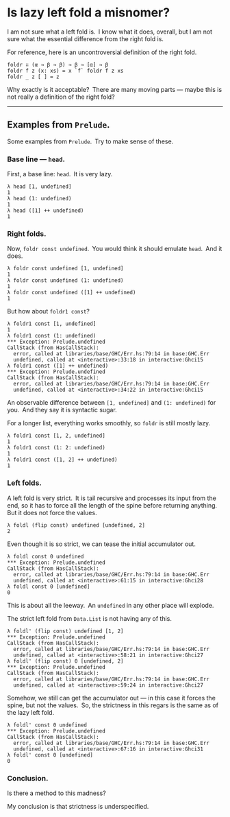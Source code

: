 # Is lazy left fold a misnomer?

I am not sure what a left fold is. I know what it does, overall, but I am not sure what the essential difference from the right fold is.

For reference, here is an uncontroversial definition of the right fold.

    foldr ∷ (α → β → β) → β → [α] → β
    foldr f z (x: xs) = x `f` foldr f z xs
    foldr _ z [ ] = z

Why exactly is it acceptable? There are many moving parts — maybe this is not really a definition of the right fold?

* * *

## Examples from `Prelude`.

Some examples from `Prelude`. Try to make sense of these.

### Base line — `head`.

First, a base line: `head`. It is very lazy.

    λ head [1, undefined]
    1
    λ head (1: undefined)
    1
    λ head ([1] ++ undefined)
    1

### Right folds.

Now, `foldr const undefined`. You would think it should emulate `head`. And it does.

    λ foldr const undefined [1, undefined]
    1
    λ foldr const undefined (1: undefined)
    1
    λ foldr const undefined ([1] ++ undefined)
    1

But how about `foldr1 const`?

    λ foldr1 const [1, undefined]
    1
    λ foldr1 const (1: undefined)
    *** Exception: Prelude.undefined
    CallStack (from HasCallStack):
      error, called at libraries/base/GHC/Err.hs:79:14 in base:GHC.Err
      undefined, called at <interactive>:33:18 in interactive:Ghci15
    λ foldr1 const ([1] ++ undefined)
    *** Exception: Prelude.undefined
    CallStack (from HasCallStack):
      error, called at libraries/base/GHC/Err.hs:79:14 in base:GHC.Err
      undefined, called at <interactive>:34:22 in interactive:Ghci15

An observable difference between `[1, undefined]` and `(1: undefined)` for you. And they say it is syntactic sugar.

For a longer list, everything works smoothly, so `foldr` is still mostly lazy.

    λ foldr1 const [1, 2, undefined]
    1
    λ foldr1 const (1: 2: undefined)
    1
    λ foldr1 const ([1, 2] ++ undefined)
    1

### Left folds.

A left fold is very strict. It is tail recursive and processes its input from the end, so it has to force all the length of the spine before returning anything. But it does not force the values.

    λ foldl (flip const) undefined [undefined, 2]
    2

Even though it is so strict, we can tease the initial accumulator out.

    λ foldl const 0 undefined
    *** Exception: Prelude.undefined
    CallStack (from HasCallStack):
      error, called at libraries/base/GHC/Err.hs:79:14 in base:GHC.Err
      undefined, called at <interactive>:61:15 in interactive:Ghci28
    λ foldl const 0 [undefined]
    0

This is about all the leeway. An `undefined` in any other place will explode.

The strict left fold from `Data.List` is not having any of this.

    λ foldl' (flip const) undefined [1, 2]
    *** Exception: Prelude.undefined
    CallStack (from HasCallStack):
      error, called at libraries/base/GHC/Err.hs:79:14 in base:GHC.Err
      undefined, called at <interactive>:58:21 in interactive:Ghci27
    λ foldl' (flip const) 0 [undefined, 2]
    *** Exception: Prelude.undefined
    CallStack (from HasCallStack):
      error, called at libraries/base/GHC/Err.hs:79:14 in base:GHC.Err
      undefined, called at <interactive>:59:24 in interactive:Ghci27

Somehow, we still can get the accumulator out — in this case it forces the spine, but not the values. So, the strictness in this regars is the same as of the lazy left fold.

    λ foldl' const 0 undefined
    *** Exception: Prelude.undefined
    CallStack (from HasCallStack):
      error, called at libraries/base/GHC/Err.hs:79:14 in base:GHC.Err
      undefined, called at <interactive>:67:16 in interactive:Ghci31
    λ foldl' const 0 [undefined]
    0
    
### Conclusion.

Is there a method to this madness?

My conclusion is that strictness is underspecified.
